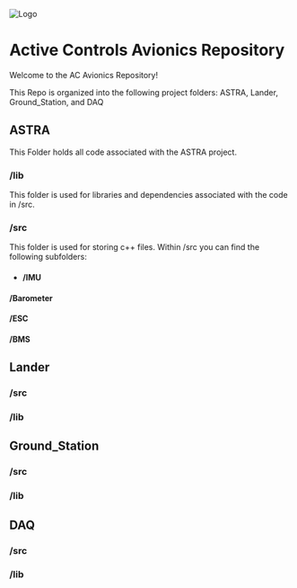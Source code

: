 ![Logo](https://purdueseds.space/wp-content/uploads/2022/02/PSP-ActiveControls-1Color-White.svg)  

# Active Controls Avionics Repository

Welcome to the AC Avionics Repository!

This Repo is organized into the following project folders:
ASTRA, Lander, Ground_Station, and DAQ

## ASTRA
This Folder holds all code associated with the ASTRA project.

### /lib
This folder is used for libraries and dependencies associated with the code in /src.
### /src
This folder is used for storing c++ files. Within /src you can find the following subfolders:
* #### /IMU
#### /Barometer
#### /ESC
#### /BMS

## Lander

### /src
### /lib

## Ground_Station

### /src
### /lib

## DAQ

### /src
### /lib





